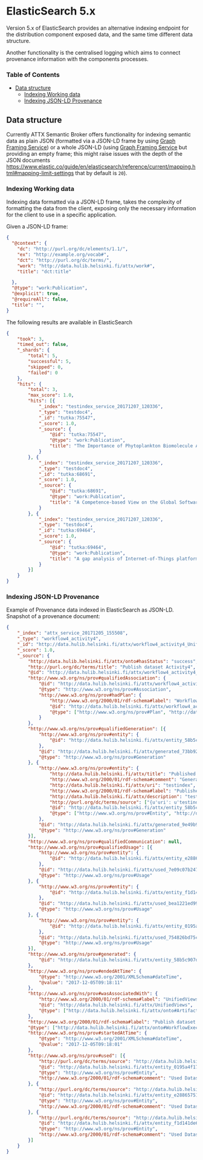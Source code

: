 # ElasticSearch 5.x

Version 5.x of ElasticSearch provides an alternative indexing endpoint for the distribution component exposed data, and the same time different data structure.

Another functionality is the centralised logging which aims to connect provenance information with the components processes.

### Table of Contents
<!-- TOC START min:1 max:3 link:true update:true -->
  - [Data structure](#data-structure)
    - [Indexing Working data](#indexing-working-data)
    - [Indexing JSON-LD Provenance](#indexing-json-ld-provenance)

<!-- TOC END -->

## Data structure

Currently ATTX Semantic Broker offers functionality for indexing semantic data as plain JSON (formatted via a JSON-LD frame by using [Graph Framing Service](Service-Graph-Framing.md)) or a whole JSON-LD (using [Graph Framing Service](Service-Graph-Framing.md) but providing an empty frame; this might raise issues with the depth of the JSON documents https://www.elastic.co/guide/en/elasticsearch/reference/current/mapping.html#mapping-limit-settings that by default is `20`).

### Indexing Working data

Indexing data formatted via a JSON-LD frame, takes the complexity of formatting the data from the client, exposing only the necessary information for the client to use in a specific application.

Given a JSON-LD frame:
```json
{
  "@context": {
    "dc": "http://purl.org/dc/elements/1.1/",
    "ex": "http://example.org/vocab#",
    "dct": "http://purl.org/dc/terms/",
    "work": "http://data.hulib.helsinki.fi/attx/work#",
    "title": "dct:title"

  },
  "@type": "work:Publication",
  "@explicit": true,
  "@requireAll": false,
  "title": "",
}
```
The following results are available in ElasticSearch
```json
{
    "took": 3,
    "timed_out": false,
    "_shards": {
        "total": 5,
        "successful": 5,
        "skipped": 0,
        "failed": 0
    },
    "hits": {
        "total": 3,
        "max_score": 1.0,
        "hits": [{
            "_index": "testindex_service_20171207_120336",
            "_type": "testdoc4",
            "_id": "tutka:75547",
            "_score": 1.0,
            "_source": {
                "@id": "tutka:75547",
                "@type": "work:Publication",
                "title": "The Importance of Phytoplankton Biomolecule Availability for Secondary Production"
            }
        }, {
            "_index": "testindex_service_20171207_120336",
            "_type": "testdoc4",
            "_id": "tutka:68691",
            "_score": 1.0,
            "_source": {
                "@id": "tutka:68691",
                "@type": "work:Publication",
                "title": "A Competence-based View on the Global Software Development Process"
            }
        }, {
            "_index": "testindex_service_20171207_120336",
            "_type": "testdoc4",
            "_id": "tutka:69464",
            "_score": 1.0,
            "_source": {
                "@id": "tutka:69464",
                "@type": "work:Publication",
                "title": "A gap analysis of Internet-of-Things platforms"
            }
        }]
    }
}
```

### Indexing JSON-LD Provenance

Example of Provenance data indexed in ElasticSearch as JSON-LD.
Snapshot of a provenance document:

```json
{
    "_index": "attx_service_20171205_155508",
    "_type": "workflow4_activity4",
    "_id": "http://data.hulib.helsinki.fi/attx/workflow4_activity4_UnifiedViews",
    "_score": 1.0,
    "_source": {
        "http://data.hulib.helsinki.fi/attx/onto#hasStatus": "success",
        "http://purl.org/dc/terms/title": "Publish dataset Activity4",
        "@id": "http://data.hulib.helsinki.fi/attx/workflow4_activity4_UnifiedViews",
        "http://www.w3.org/ns/prov#qualifiedAssociation": {
            "@id": "http://data.hulib.helsinki.fi/attx/workflow4_activity4_association_9ca904254f6dd6f3ab04911d87fdc863",
            "@type": "http://www.w3.org/ns/prov#Association",
            "http://www.w3.org/ns/prov#hadPlan": {
                "http://www.w3.org/2000/01/rdf-schema#label": "Workflow: workflow4_activity4",
                "@id": "http://data.hulib.helsinki.fi/attx/workflow4_activity4",
                "@type": ["http://www.w3.org/ns/prov#Plan", "http://data.hulib.helsinki.fi/attx/onto#Workflow"]
            }
        },
        "http://www.w3.org/ns/prov#qualifiedGeneration": [{
            "http://www.w3.org/ns/prov#entity": {
                "@id": "http://data.hulib.helsinki.fi/attx/entity_58b5c907d4f9ea7d0b38815530267a39"
            },
            "@id": "http://data.hulib.helsinki.fi/attx/generated_73bb9267396ee27272353dfe12715a29",
            "@type": "http://www.w3.org/ns/prov#Generation"
        }, {
            "http://www.w3.org/ns/prov#entity": {
                "http://data.hulib.helsinki.fi/attx/title": "Published DS",
                "http://www.w3.org/2000/01/rdf-schema#comment": "Generated Dataset",
                "http://data.hulib.helsinki.fi/attx/uri": "testindex",
                "http://www.w3.org/2000/01/rdf-schema#label": "Published DS",
                "http://data.hulib.helsinki.fi/attx/description": "test",
                "http://purl.org/dc/terms/source": ["{u'uri': u'testindex'}", "{u'title': u'Published DS', u'uri': u'testindex', u'description': u'test'}", "testindex"],
                "@id": "http://data.hulib.helsinki.fi/attx/entity_58b5c907d4f9ea7d0b38815530267a39",
                "@type": ["http://www.w3.org/ns/prov#Entity", "http://data.hulib.helsinki.fi/attx/onto#Dataset"]
            },
            "@id": "http://data.hulib.helsinki.fi/attx/generated_9e49b97e924bcb33c7b6ef6f475f376c",
            "@type": "http://www.w3.org/ns/prov#Generation"
        }],
        "http://www.w3.org/ns/prov#qualifiedCommunication": null,
        "http://www.w3.org/ns/prov#qualifiedUsage": [{
            "http://www.w3.org/ns/prov#entity": {
                "@id": "http://data.hulib.helsinki.fi/attx/entity_e288657519292e97999ef572d18da25e"
            },
            "@id": "http://data.hulib.helsinki.fi/attx/used_7e09c07b247836ed5061d5970bdb8aaf",
            "@type": "http://www.w3.org/ns/prov#Usage"
        }, {
            "http://www.w3.org/ns/prov#entity": {
                "@id": "http://data.hulib.helsinki.fi/attx/entity_f1d141de65f33e5f8585e2e1320446c8"
            },
            "@id": "http://data.hulib.helsinki.fi/attx/used_bea1221ed9964ce238c80a23ce478797",
            "@type": "http://www.w3.org/ns/prov#Usage"
        }, {
            "http://www.w3.org/ns/prov#entity": {
                "@id": "http://data.hulib.helsinki.fi/attx/entity_0195a4f171e7f9a59fb63e5cdb276046"
            },
            "@id": "http://data.hulib.helsinki.fi/attx/used_754826bd75c25f278f76be731b61063a",
            "@type": "http://www.w3.org/ns/prov#Usage"
        }],
        "http://www.w3.org/ns/prov#generated": {
            "@id": "http://data.hulib.helsinki.fi/attx/entity_58b5c907d4f9ea7d0b38815530267a39"
        },
        "http://www.w3.org/ns/prov#endedAtTime": {
            "@type": "http://www.w3.org/2001/XMLSchema#dateTime",
            "@value": "2017-12-05T09:18:11"
        },
        "http://www.w3.org/ns/prov#wasAssociatedWith": {
            "http://www.w3.org/2000/01/rdf-schema#label": "UnifiedViews",
            "@id": "http://data.hulib.helsinki.fi/attx/UnifiedViews",
            "@type": ["http://data.hulib.helsinki.fi/attx/onto#Artifact", "http://www.w3.org/ns/prov#Agent"]
        },
        "http://www.w3.org/2000/01/rdf-schema#label": "Publish dataset Activity4",
        "@type": ["http://data.hulib.helsinki.fi/attx/onto#WorkflowExecution", "http://www.w3.org/ns/prov#Activity"],
        "http://www.w3.org/ns/prov#startedAtTime": {
            "@type": "http://www.w3.org/2001/XMLSchema#dateTime",
            "@value": "2017-12-05T09:18:01"
        },
        "http://www.w3.org/ns/prov#used": [{
            "http://purl.org/dc/terms/source": "http://data.hulib.helsinki.fi/attx/work/wf_2_step_10/output",
            "@id": "http://data.hulib.helsinki.fi/attx/entity_0195a4f171e7f9a59fb63e5cdb276046",
            "@type": "http://www.w3.org/ns/prov#Entity",
            "http://www.w3.org/2000/01/rdf-schema#comment": "Used Dataset"
        }, {
            "http://purl.org/dc/terms/source": "http://data.hulib.helsinki.fi/attx/work/wf_1_step_2/output",
            "@id": "http://data.hulib.helsinki.fi/attx/entity_e288657519292e97999ef572d18da25e",
            "@type": "http://www.w3.org/ns/prov#Entity",
            "http://www.w3.org/2000/01/rdf-schema#comment": "Used Dataset"
        }, {
            "http://purl.org/dc/terms/source": "http://data.hulib.helsinki.fi/attx/work/wf_3_step_14/output",
            "@id": "http://data.hulib.helsinki.fi/attx/entity_f1d141de65f33e5f8585e2e1320446c8",
            "@type": "http://www.w3.org/ns/prov#Entity",
            "http://www.w3.org/2000/01/rdf-schema#comment": "Used Dataset"
        }]
    }
}
```
